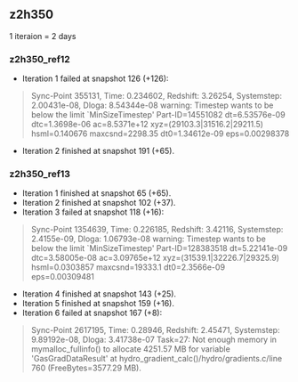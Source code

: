 ## z2h350
1 iteraion = 2 days

### z2h350_ref12
- Iteration 1 failed at snapshot 126 (+126):
> Sync-Point 355131, Time: 0.234602, Redshift: 3.26254, Systemstep: 2.00431e-08, Dloga: 8.54344e-08
> warning: Timestep wants to be below the limit `MinSizeTimestep'
> Part-ID=14551082  dt=6.53576e-09 dtc=1.3698e-06 ac=8.5371e+12 xyz=(29103.3|31516.2|29211.5)  hsml=0.140676  maxcsnd=2298.35 dt0=1.34612e-09 eps=0.00298378
- Iteration 2 finished at snapshot 191 (+65).

### z2h350_ref13
- Iteration 1 finished at snapshot 65 (+65).
- Iteration 2 finished at snapshot 102 (+37).
- Iteration 3 failed at snapshot 118 (+16):
> Sync-Point 1354639, Time: 0.226185, Redshift: 3.42116, Systemstep: 2.4155e-09, Dloga: 1.06793e-08
> warning: Timestep wants to be below the limit `MinSizeTimestep'
> Part-ID=128383518  dt=5.22141e-09 dtc=3.58005e-08 ac=3.09765e+12 xyz=(31539.1|32226.7|29325.9)  hsml=0.0303857  maxcsnd=19333.1 dt0=2.3566e-09 eps=0.00309481
- Iteration 4 finished at snapshot 143 (+25).
- Iteration 5 finished at snapshot 159 (+16).
- Iteration 6 failed at snapshot 167 (+8):
> Sync-Point 2617195, Time: 0.28946, Redshift: 2.45471, Systemstep: 9.89192e-08, Dloga: 3.41738e-07
> Task=27: Not enough memory in mymalloc_fullinfo() to allocate 4251.57 MB for variable 'GasGradDataResult' at hydro_gradient_calc()/hydro/gradients.c/line 760 (FreeBytes=3577.29 MB).
